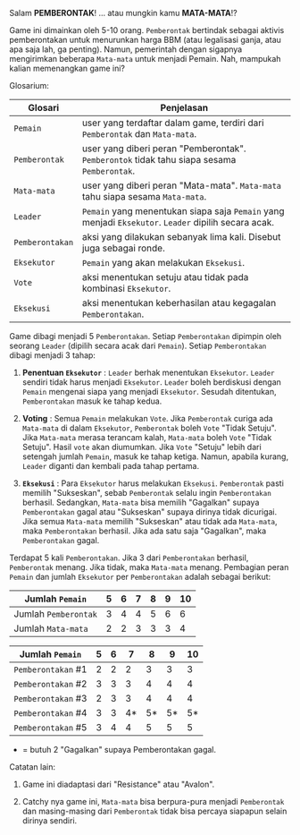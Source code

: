 Salam **PEMBERONTAK**! ... atau mungkin kamu **MATA-MATA**!?

Game ini dimainkan oleh 5-10 orang. `Pemberontak` bertindak sebagai aktivis pemberontakan untuk menurunkan harga BBM (atau legalisasi ganja, atau apa saja lah, ga penting). Namun, pemerintah dengan sigapnya mengirimkan beberapa `Mata-mata` untuk menjadi Pemain. Nah, mampukah kalian memenangkan game ini?

Glosarium:

Glosari | Penjelasan
--------|-----------
`Pemain` | user yang terdaftar dalam game, terdiri dari `Pemberontak` dan `Mata-mata`.
`Pemberontak` | user yang diberi peran "Pemberontak". `Pemberontok` tidak tahu siapa sesama `Pemberontak`.
`Mata-mata` | user yang diberi peran "Mata-mata". `Mata-mata` tahu siapa sesama `Mata-mata`.
`Leader` | `Pemain` yang menentukan siapa saja `Pemain` yang menjadi `Eksekutor`. `Leader` dipilih secara acak.
`Pemberontakan` | aksi yang dilakukan sebanyak lima kali. Disebut juga sebagai ronde.
`Eksekutor` | `Pemain` yang akan melakukan `Eksekusi`.
`Vote` | aksi menentukan setuju atau tidak pada kombinasi `Eksekutor`.
`Eksekusi` | aksi menentukan keberhasilan atau kegagalan `Pemberontakan`.

Game dibagi menjadi 5 `Pemberontakan`. Setiap `Pemberontakan` dipimpin oleh seorang `Leader` (dipilih secara acak dari `Pemain`). Setiap `Pemberontakan` dibagi menjadi 3 tahap:

1. **Penentuan `Eksekutor`** : 
`Leader` berhak menentukan `Eksekutor`. `Leader` sendiri tidak harus menjadi `Eksekutor`. `Leader` boleh berdiskusi dengan `Pemain` mengenai siapa yang menjadi `Eksekutor`. Sesudah ditentukan, `Pemberontakan` masuk ke tahap kedua.

2. **Voting** : 
Semua `Pemain` melakukan `Vote`. Jika `Pemberontak` curiga ada `Mata-mata` di dalam `Eksekutor`, `Pemberontak` boleh `Vote` "Tidak Setuju". Jika `Mata-mata` merasa terancam kalah, `Mata-mata` boleh `Vote` "Tidak Setuju". Hasil `vote` akan diumumkan. Jika `Vote` "Setuju" lebih dari setengah jumlah `Pemain`, masuk ke tahap ketiga. Namun, apabila kurang, `Leader` diganti dan kembali pada tahap pertama.

3. **`Eksekusi`** : 
Para `Eksekutor` harus melakukan `Eksekusi`. `Pemberontak` pasti memilih "Sukseskan", sebab `Pemberontak` selalu ingin `Pemberontakan` berhasil. Sedangkan, `Mata-mata` bisa memilih "Gagalkan" supaya `Pemberontakan` gagal atau "Sukseskan" supaya dirinya tidak dicurigai. Jika semua `Mata-mata` memilih "Sukseskan" atau tidak ada `Mata-mata`, maka `Pemberontakan` berhasil. Jika ada satu saja "Gagalkan", maka `Pemberontakan` gagal.

Terdapat 5 kali `Pemberontakan`. Jika 3 dari `Pemberontakan` berhasil, `Pemberontak` menang. Jika tidak, maka `Mata-mata` menang. Pembagian peran `Pemain` dan jumlah `Eksekutor` per `Pemberontakan` adalah sebagai berikut:

Jumlah `Pemain`      | 5 | 6 | 7 | 8 | 9 | 10
---------------------|---|---|---|---|---|----
Jumlah `Pemberontak` | 3 | 4 | 4 | 5 | 6 | 6
Jumlah `Mata-mata`   | 2 | 2 | 3 | 3 | 3 | 4

Jumlah `Pemain`    | 5 | 6 | 7 | 8 | 9 | 10
-------------------|---|---|---|---|---|----
`Pemberontakan` #1 | 2 | 2 | 2 | 3 | 3 | 3
`Pemberontakan` #2 | 3 | 3 | 3 | 4 | 4 | 4
`Pemberontakan` #3 | 2 | 3 | 3 | 4 | 4 | 4
`Pemberontakan` #4 | 3 | 3 | 4*| 5*| 5*| 5*
`Pemberontakan` #5 | 3 | 4 | 4 | 5 | 5 | 5

* = butuh 2 "Gagalkan" supaya Pemberontakan gagal.



Catatan lain:

1. Game ini diadaptasi dari "Resistance" atau "Avalon".

2. Catchy nya game ini, `Mata-mata` bisa berpura-pura menjadi `Pemberontak` dan masing-masing dari `Pemberontak` tidak bisa percaya siapapun selain dirinya sendiri.  

